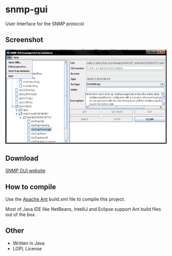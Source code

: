 # snmp-gui
User Interface for the SNMP protocol

## Screenshot

![SNMP GUI Screenshot](/snmp-gui.png "SNMP GUI")

## Download

[SNMP GUI website](https://www.japplis.com/snmp-gui/)

## How to compile

Use the [Apache Ant](https://ant.apache.org) build.xml file to compile this project.

Most of Java IDE like NetBeans, IntelliJ and Eclipse support Ant build files out of the box.

## Other

- Written in Java
- LGPL License